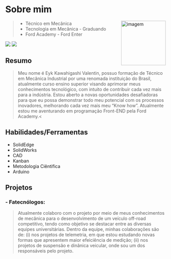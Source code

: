 # Sobre mim
<img src="https://scontent-gru1-1.xx.fbcdn.net/v/t1.6435-9/95365320_4138801262892751_284672008631877632_n.jpg?_nc_cat=110&ccb=1-7&_nc_sid=174925&_nc_eui2=AeEKzxuCpsvCs2f322v0gFkC-axNRHN7oX35rE1Ec3uhfW9u988Ae_SmY0BTP2YRl2Tn24YXdk3pF_jOGiPGfECq&_nc_ohc=JWo6_PvX4mcAX_-QMAJ&_nc_ht=scontent-gru1-1.xx&oh=00_AfB0Eq_fLMQwKcXmP16xYcO4oYTUCNpOO3VId8o8gSr22w&oe=643456C7" align="right" alt="imagem" width="140px" height="140px">

> - Técnico em Mecânica
> - Tecnologia em Mecânica - Graduando
> - Ford Academy - Ford Enter
<p>
<a href="https://www.linkedin.com/in/eyk-kawahigashi-valentin-89945621a" target="_blank"><img src="https://img.shields.io/badge/-LinkedIn-%230077B5?style=for-the-badge&logo=linkedin&logoColor=white" target="_blank"></a>
<a href ="mailto:eyk.valentin@hotmail.com"><img src="https://img.shields.io/badge/Microsoft_Outlook-0078D4?style=for-the-badge&logo=microsoft-outlook&logoColor=white"></a>
 
</p>
 
 
## Resumo
> Meu nome é Eyk Kawahigashi Valentin, possuo formação de Técnico em Mecânica Industrial por uma renomada instituição do Brasil, atualmente curso ensino superior visando aprimorar meus conhecimentos tecnológico, com intuito de contribuir cada vez mais para a indústria. Estou aberto a novas oportunidades desafiadoras para que eu possa demonstrar todo meu potencial com os processos inovadores, melhorando cada vez mais meu “Know how”. Atualmente estou me aventurando em programação Front-END pela Ford Academy.<
## Habilidades/Ferramentas
- SolidEdge
- SolidWorks
- CAD
- Kanban
- Metodologia Ciêntifica
- Arduino
## Projetos
### - Fatecnólogos:
 > Atualmente colaboro com o projeto por meio de meus conhecimentos de mecânica para o desenvolvimento de um veículo off-road competitivo, tendo como objetivo se destacar entre as diversas equipes universitárias. Dentro da equipe, minhas colaborações são de: (i) nos projetos de telemetria, em que estou estudando novas formas que apresentem maior efeiciência de medição; (ii) nos projetos de suspensão e dinânica veicular, onde sou um dos responsáveis pelo projeto.
